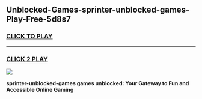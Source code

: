
## Unblocked-Games-sprinter-unblocked-games-Play-Free-5d8s7
<h3>
<a href="https://premium76.site?title=sprinter-unblocked-games&ref=10A">CLICK TO PLAY</a></h3>
<hr>

<h3>
<a href="https://premium76.site?title=sprinter-unblocked-games&ref=10A">CLICK 2 PLAY</a>
  
</h3>

<a href="https://premium76.site?title=sprinter-unblocked-games&ref=10A"><img src="https://clearcache.store/games.png"></a>


**sprinter-unblocked-games games unblocked: Your Gateway to Fun and Accessible Online Gaming**
